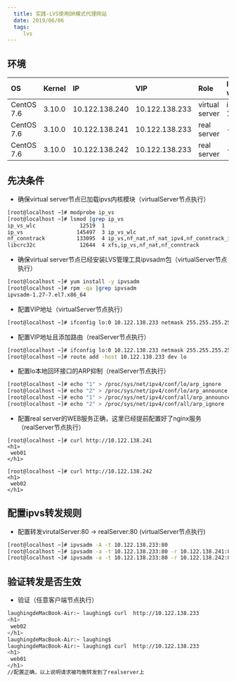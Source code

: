 ```yaml
---
  title: 实践-LVS使用DR模式代理网站
  date: 2019/06/06
  tags: 
     lvs
---
```



## 环境

|  OS  |  Kernel |  IP     | VIP       | Role  | lvs version |
|:-----|:--------|:--------|:----------|:------|:------------|
|CentOS 7.6|3.10.0|10.122.138.240|10.122.138.233|virtual server|ipvsadm-1.27
|CentOS 7.6|3.10.0|10.122.138.241|10.122.138.233|real server|-|
|CentOS 7.6|3.10.0|10.122.138.242|10.122.138.233|real server|-|

## 先决条件 
* 确保virtual server节点已加载ipvs内核模块（virtualServer节点执行）

```bash
[root@localhost ~]# modprobe ip_vs
[root@localhost ~]# lsmod |grep ip_vs
ip_vs_wlc              12519  1 
ip_vs                 145497  3 ip_vs_wlc
nf_conntrack          133095  4 ip_vs,nf_nat,nf_nat_ipv4,nf_conntrack_ipv4
libcrc32c              12644  4 xfs,ip_vs,nf_nat,nf_conntrack

```

* 确保virtual server节点已经安装LVS管理工具ipvsadm包（virtualServer节点执行）

```bash
[root@localhost ~]# yum install -y ipvsadm
[root@localhost ~]# rpm -qa |grep ipvsadm
ipvsadm-1.27-7.el7.x86_64
```

* 配置VIP地址（virtualServer节点执行）

```bash
[root@localhost ~]# ifconfig lo:0 10.122.138.233 netmask 255.255.255.255
```

* 配置VIP地址且添加路由（realServer节点执行）

```bash
[root@localhost ~]# ifconfig lo:0 10.122.138.233 netmask 255.255.255.255
[root@localhost ~]# route add -host 10.122.138.233 dev lo
```

* 配置lo本地回环接口的ARP抑制（realServer节点执行）

```bash
[root@localhost ~]# echo "1" > /proc/sys/net/ipv4/conf/lo/arp_ignore 
[root@localhost ~]# echo "2" > /proc/sys/net/ipv4/conf/lo/arp_announce 
[root@localhost ~]# echo "1" > /proc/sys/net/ipv4/conf/all/arp_announce 
[root@localhost ~]# echo "2" > /proc/sys/net/ipv4/conf/all/arp_ignore

```


* 配置real server的WEB服务正确，这里已经提前配置好了nginx服务（realServer节点执行）

```
[root@localhost ~]# curl http://10.122.138.241
<h1>
 web01 
</h1>

[root@localhost ~]# curl http://10.122.138.242
<h1>
 web02
</h1>

```

## 配置ipvs转发规则

* 配置转发virutalServer:80 -> realServer:80 (virtualServer节点执行)

```bash
[root@localhost ~]# ipvsadm -A -t 10.122.138.233:80 
[root@localhost ~]# ipvsadm -a -t 10.122.138.233:80 -r 10.122.138.241:80 -g -w 1 //-g 表示使用DR模式
[root@localhost ~]# ipvsadm -a -t 10.122.138.233:80 -r 10.122.138.242:80 -g -w 1 //-g 表示使用DR模式

```


## 验证转发是否生效

* 验证（任意客户端节点执行）

```bash
laughingdeMacBook-Air:~ laughing$ curl  http://10.122.138.233
<h1>
 web02
</h1>
laughingdeMacBook-Air:~ laughing$
laughingdeMacBook-Air:~ laughing$ curl  http://10.122.138.233
<h1>
 web01
</h1>
//配置正确，以上说明请求被均衡转发到了realserver上
```